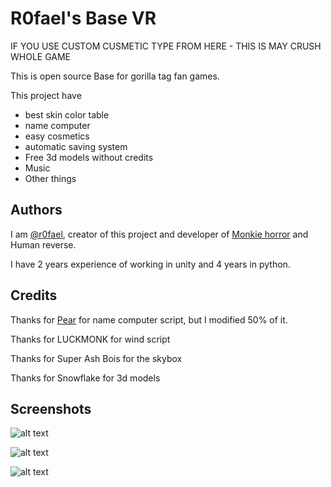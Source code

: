# R0fael's Base VR

IF YOU USE CUSTOM CUSMETIC TYPE FROM HERE - THIS IS MAY CRUSH WHOLE GAME

This is open source Base for gorilla tag fan games.

This project have
- best skin color table
- name computer
- easy cosmetics
- automatic saving system
- Free 3d models without credits
- Music
- Other things

## Authors
I am [@r0fael](https://www.github.com/R0fael), creator of this project and developer of [Monkie horror](https://discord.gg/wn79QWqfV5) and Human reverse.

I have 2 years experience of working in unity and 4 years in python.

## Credits
Thanks for [Pear](https://www.youtube.com/@pear8737) for name computer script, but I modified 50% of it.

Thanks for LUCKMONK for wind script

Thanks for Super Ash Bois for the skybox

Thanks for Snowflake for 3d models

## Screenshots

![alt text](https://raw.githubusercontent.com/R0fael/R0faels_baseVR/main/images/3.png)

![alt text](https://raw.githubusercontent.com/R0fael/R0faels_baseVR/main/images/1.png)

![alt text](https://raw.githubusercontent.com/R0fael/R0faels_baseVR/main/images/2.png)
